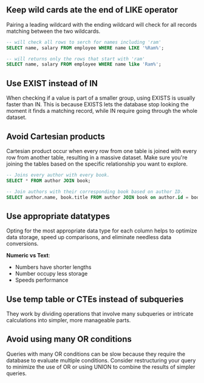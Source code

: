 ## Keep wild cards ate the end of LIKE operator
Pairing a leading wildcard with the ending wildcard will check for all records matching between the two wildcards.
```sql
-- will check all rows to serch for names including 'ram'
SELECT name, salary FROM employee WHERE name LIKE '%Ram%';

-- will returns only the rows that start with 'ram'
SELECT name, salary FROM employee WHERE name like 'Ram%';
```
## Use EXIST instead of IN
When checking if a value is part of a smaller group, using EXISTS is usually faster than IN. This is because EXISTS lets the database stop looking the moment it finds a matching record, while IN require going through the whole dataset.
## Avoid Cartesian products
Cartesian product occur when every row from one table is joined with every row from another table, resulting in a massive dataset. Make sure you're joining the tables based on the specific relationship you want to explore.
```sql
-- Joins every author with every book.
SELECT * FROM author JOIN book;

-- Join authors with their corresponding book based on author ID.
SELECT author.name, book.title FROM author JOIN book on author.id = book.author_id;
```
## Use appropriate datatypes
Opting for the most appropriate data type for each column helps to optimize data storage, speed up comparisons, and eliminate needless data conversions.

**Numeric vs Text**:
- Numbers have shorter lengths
- Number occupy less storage
- Speeds performance
## Use temp table or CTEs instead of subqueries
They work by dividing operations that involve many subqueries or intricate calculations into simpler, more manageable parts.
## Avoid using many OR conditions
Queries with many OR conditions can be slow because they require the database to evaluate multiple conditions. Consider restructuring your query to minimize the use of OR or using UNION to combine the results of simpler queries.